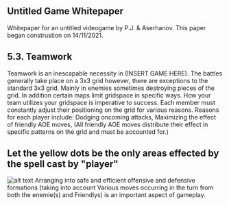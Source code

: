 
## Untitled Game Whitepaper
Whitepaper for an untitled videogame by P.J. & Aserhanov. This paper began construstion on 14/11/2021.
## 5.3. Teamwork
Teamwork is an inescapable necessity in (INSERT GAME HERE). The battles generally take place on a 3x3 grid however, there are exceptions to the standard 3x3 grid. Mainly in enemies sometimes destroying pieces of the grid. In addition certain maps limit gridspace in specific ways. How your team utilizes your gridspace is imperative to success. Each member must constantly adjust their positioning on the grid for various reasons. Reasons for each player include: Dodging oncoming attacks, Maximizing the effect of friendly AOE moves, (All friendly AOE moves distribute their effect in specific patterns on the grid and must be accounted for.)
## Let the yellow dots be the only areas effected by the spell cast by "player"
![alt text](https://www.linkpicture.com/q/AOE.png)
 Arranging into safe and efficient offensive and defensive formations (taking into account Various moves occurring in the turn from both the enemie(s) and Friendlys) is an important aspect of gameplay.